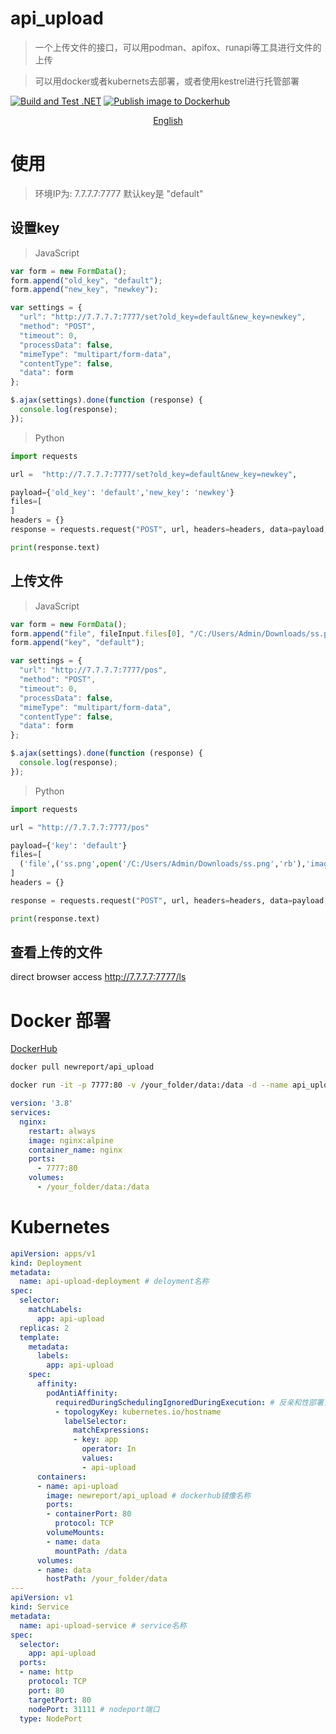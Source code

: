 # api_upload
> 一个上传文件的接口，可以用podman、apifox、runapi等工具进行文件的上传

> 可以用docker或者kubernets去部署，或者使用kestrel进行托管部署

[![ Build and Test .NET ](https://github.com/newreport/api_upload/actions/workflows/dotnet.yml/badge.svg)](https://github.com/newreport/api_upload/actions/workflows/dotnet.yml)   [![Publish image to Dockerhub](https://github.com/newreport/api_upload/actions/workflows/docker-image.yml/badge.svg)](https://github.com/newreport/api_upload/actions/workflows/docker-image.yml)

<p align="center">
<a href="../Readme.md">English</a>
</p>

# 使用
> 环境IP为: 7.7.7.7:7777
> 默认key是 "default"

## 设置key
> JavaScript
```JavaScript
var form = new FormData();
form.append("old_key", "default");
form.append("new_key", "newkey");

var settings = {
  "url": "http://7.7.7.7:7777/set?old_key=default&new_key=newkey",
  "method": "POST",
  "timeout": 0,
  "processData": false,
  "mimeType": "multipart/form-data",
  "contentType": false,
  "data": form
};

$.ajax(settings).done(function (response) {
  console.log(response);
});
```
> Python
```python
import requests

url =  "http://7.7.7.7:7777/set?old_key=default&new_key=newkey",

payload={'old_key': 'default','new_key': 'newkey'}
files=[
]
headers = {}
response = requests.request("POST", url, headers=headers, data=payload, files=files)

print(response.text)
```

## 上传文件
> JavaScript
```JavaScript
var form = new FormData();
form.append("file", fileInput.files[0], "/C:/Users/Admin/Downloads/ss.png");
form.append("key", "default");

var settings = {
  "url": "http://7.7.7.7:7777/pos",
  "method": "POST",
  "timeout": 0,
  "processData": false,
  "mimeType": "multipart/form-data",
  "contentType": false,
  "data": form
};

$.ajax(settings).done(function (response) {
  console.log(response);
});
```

> Python
```python
import requests

url = "http://7.7.7.7:7777/pos"

payload={'key': 'default'}
files=[
  ('file',('ss.png',open('/C:/Users/Admin/Downloads/ss.png','rb'),'image/png'))
]
headers = {}

response = requests.request("POST", url, headers=headers, data=payload, files=files)

print(response.text)

```

## 查看上传的文件
direct browser access http://7.7.7.7:7777/ls


# Docker 部署
[DockerHub](https://hub.docker.com/r/newreport/api_upload)
```bash
docker pull newreport/api_upload

docker run -it -p 7777:80 -v /your_folder/data:/data -d --name api_upload api_upload
```
```yml
version: '3.8'
services:
  nginx:
    restart: always
    image: nginx:alpine
    container_name: nginx
    ports:
      - 7777:80
    volumes:
      - /your_folder/data:/data
```

# Kubernetes
```yaml
apiVersion: apps/v1
kind: Deployment
metadata:
  name: api-upload-deployment # deloyment名称
spec:
  selector:
    matchLabels:
      app: api-upload
  replicas: 2
  template:
    metadata:
      labels:
        app: api-upload
    spec:
      affinity:
        podAntiAffinity:
          requiredDuringSchedulingIgnoredDuringExecution: # 反亲和性部署，以hostname进行区分
          - topologyKey: kubernetes.io/hostname
            labelSelector:
              matchExpressions:
              - key: app
                operator: In
                values:
                - api-upload
      containers:
      - name: api-upload
        image: newreport/api_upload # dockerhub镜像名称
        ports:
        - containerPort: 80
          protocol: TCP
        volumeMounts:
        - name: data
          mountPath: /data
      volumes:
      - name: data
        hostPath: /your_folder/data
---
apiVersion: v1
kind: Service
metadata:
  name: api-upload-service # service名称
spec:
  selector:
    app: api-upload
  ports:
  - name: http
    protocol: TCP
    port: 80
    targetPort: 80
    nodePort: 31111 # nodeport端口
  type: NodePort
```
